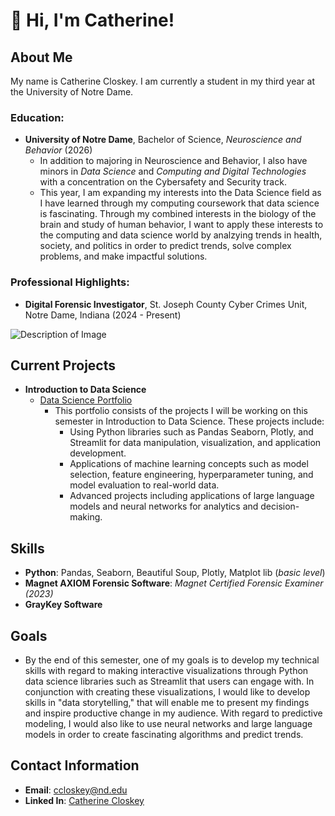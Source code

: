 # 👋 Hi, I'm Catherine!

## About Me 
My name is Catherine Closkey. I am currently a student in my third year at the University of Notre Dame. 

### Education:
- **University of Notre Dame**, Bachelor of Science, *Neuroscience and Behavior* (2026)
  - In addition to majoring in Neuroscience and Behavior, I also have minors in *Data Science* and *Computing and Digital Technologies* with a concentration on         the Cybersafety and Security track.
  - This year, I am expanding my interests into the Data Science field  as I have learned through my computing coursework that data science is fascinating. Through     my combined interests in the biology of the brain and study of human behavior, I want to apply these interests to the computing and data science world by           analzying trends in health, society, and politics in order to predict trends, solve complex problems, and make impactful solutions. 

### Professional Highlights:
- **Digital Forensic Investigator**, St. Joseph County Cyber Crimes Unit, Notre Dame, Indiana (2024 - Present)
  
![Description of Image](https://news.nd.edu/assets/330693/500x/cyber_crimes_unit_mc_feature.jpg)
       
## Current Projects 
- **Introduction to Data Science**
    - [Data Science Portfolio](https://github.com/ccloskey2/CLOSKEY-Data-Science-Portolio)
      - This portfolio consists of the projects I will be working on this semester in Introduction to Data Science. These projects include:
        -  Using Python libraries such as Pandas Seaborn, Plotly, and Streamlit for data manipulation, visualization, and application development. 
        -  Applications of machine learning concepts such as model selection, feature engineering, hyperparameter tuning, and model evaluation to real-world data. 
        -  Advanced projects including applications of large language models and neural networks for analytics and decision-making. 

## Skills
   - **Python**: Pandas, Seaborn, Beautiful Soup, Plotly, Matplot lib (*basic level*)
   - **Magnet AXIOM Forensic Software**: *Magnet Certified Forensic Examiner (2023)*
   - **GrayKey Software**

## Goals 
- By the end of this semester, one of my goals is to develop my technical skills with regard to making interactive visualizations through Python data science libraries such as Streamlit that users can engage with. In conjunction with creating these visualizations, I would like to develop skills in "data storytelling," that will enable me to present my findings and inspire productive change in my audience. With regard to predictive modeling, I would also like to use neural networks and large language models in order to create fascinating algorithms and predict trends. 
  
## Contact Information 
- **Email**: [ccloskey@nd.edu](mailto:ccloskey@nd.edu)
- **Linked In**: [Catherine Closkey](https://www.linkedin.com/in/catherine-closkey-a1863b2ab)


